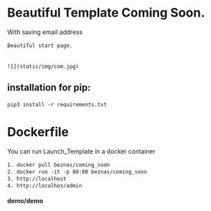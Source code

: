 # Beautiful Template Coming Soon.
With saving email address 



    Beautiful start page.


    ![](static/img/com.jpg)
    
## installation for pip:
```
pip3 install -r requirements.txt
```



#  Dockerfile
You can run Launch_Template in a docker container


```
1. docker pull beznas/coming_soon
2. docker run -it -p 80:80 beznas/coming_soon
3. http://localhost
4. http://localhos/admin 
```


#### demo/demo
